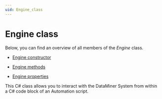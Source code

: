 ```yaml
---
uid: Engine_class
---
```


# Engine class

Below, you can find an overview of all members of the *Engine* class.

- [Engine constructor](Engine_constructor.md)

- [Engine methods](Engine_methods.md)

- [Engine properties](Engine_properties.md)

This C# class allows you to interact with the DataMiner System from within a C# code block of an Automation script.
